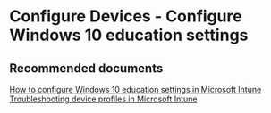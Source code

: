 <properties
	pageTitle="Configure Devices - Configure Windows 10 education settings"
	description="Configure Devices - Configure Windows 10 education settings"
	service="microsoft.intune"
	resource="intune"
	authors="mackie1604"
	displayOrder=""
	selfHelpType="generic"
	supportTopicIds="32599620"
	resourceTags=""
	productPesIds="15584"
	cloudEnvironments="public"
/>

# Configure Devices - Configure Windows 10 education settings

## **Recommended documents**

[How to configure Windows 10 education settings in Microsoft Intune](https://docs.microsoft.com/intune/education-settings-configure)<br>
[Troubleshooting device profiles in Microsoft Intune](https://docs.microsoft.com/intune/device-profile-troubleshoot)<br>

